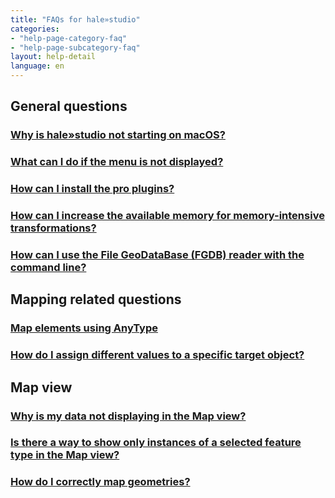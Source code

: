 ```yaml
---
title: "FAQs for hale»studio"
categories:
- "help-page-category-faq"
- "help-page-subcategory-faq"
layout: help-detail
language: en
---
```


<h2>General questions</h2>
<h3><a href="/faq/en/faq_hs/faq-hs-general-1">Why is hale»studio not starting on macOS?</a></h3>
<h3><a href="/faq/en/faq_hs/faq-hs-general-2">What can I do if the menu is not displayed?</a></h3>
<h3><a href="/faq/en/faq_hs/faq-hs-general-3">How can I install the pro plugins?</a></h3>
<h3><a href="/faq/en/faq_hs/faq-hs-general-4">How can I increase the available memory for memory-intensive transformations?</a></h3>
<h3><a href="/faq/en/faq_hs/faq-hs-general-5">How can I use the File GeoDataBase (FGDB) reader with the command line?</a></h3>


<h2>Mapping related questions</h2>
<h3><a href="/faq/en/faq_hs/faq-hs-mapping-1">Map elements using AnyType</a></h3>
<h3><a href="/faq/en/faq_hs/faq-hs-mapping-2">How do I assign different values to a specific target object?</a></h3>

<h2>Map view</h2>
<h3><a href="/faq/en/faq_hs/faq-hs-mapview-1">Why is my data not displaying in the Map view?</a></h3>
<h3><a href="/faq/en/faq_hs/faq-hs-mapview-2">Is there a way to show only instances of a selected feature type in the Map view?</a></h3>
<h3><a href="/faq/en/faq_hs/faq-hs-mapview-3">How do I correctly map geometries?</a></h3>

